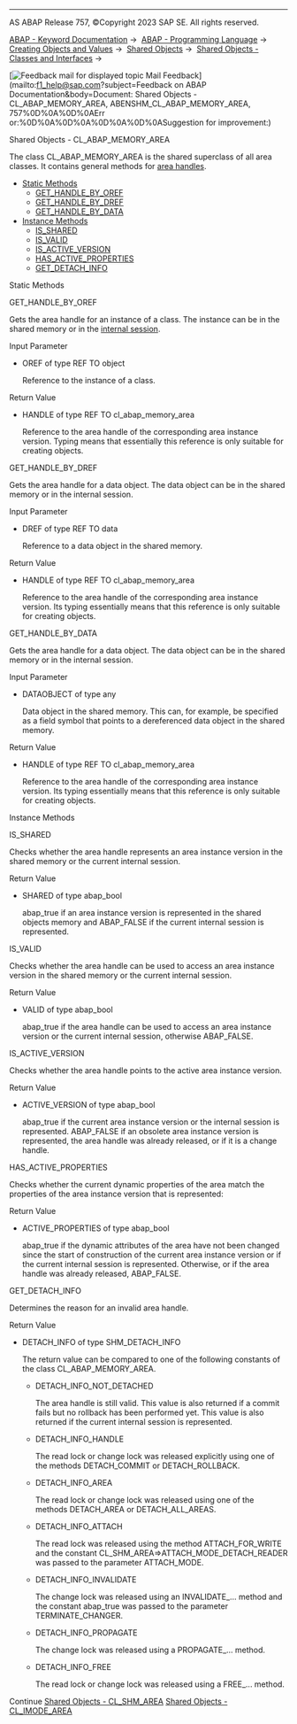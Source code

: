   

* * *

AS ABAP Release 757, ©Copyright 2023 SAP SE. All rights reserved.

[ABAP - Keyword Documentation](https://help.sap.com/doc/abapdocu_757_index_htm/7.57/en-US/abenabap.htm) →  [ABAP - Programming Language](https://help.sap.com/doc/abapdocu_757_index_htm/7.57/en-US/abenabap_reference.htm) →  [Creating Objects and Values](https://help.sap.com/doc/abapdocu_757_index_htm/7.57/en-US/abencreate_objects.htm) →  [Shared Objects](https://help.sap.com/doc/abapdocu_757_index_htm/7.57/en-US/abenabap_shared_objects.htm) →  [Shared Objects - Classes and Interfaces](https://help.sap.com/doc/abapdocu_757_index_htm/7.57/en-US/abenshm_classes.htm) → 

 [![](Mail.gif?object=Mail.gif&sap-language=EN "Feedback mail for displayed topic") Mail Feedback](mailto:f1_help@sap.com?subject=Feedback on ABAP Documentation&body=Document: Shared Objects - CL_ABAP_MEMORY_AREA, ABENSHM_CL_ABAP_MEMORY_AREA, 757%0D%0A%0D%0AErr
or:%0D%0A%0D%0A%0D%0A%0D%0ASuggestion for improvement:)

Shared Objects - CL\_ABAP\_MEMORY\_AREA

The class CL\_ABAP\_MEMORY\_AREA is the shared superclass of all area classes. It contains general methods for [area handles](https://help.sap.com/doc/abapdocu_757_index_htm/7.57/en-US/abenarea_handle_glosry.htm "Glossary Entry").

-   [Static Methods](#@@ITOC@@ABENSHM_CL_ABAP_MEMORY_AREA_1)
    -   [GET\_HANDLE\_BY\_OREF](#@@ITOC@@ABENSHM_CL_ABAP_MEMORY_AREA_2)
    -   [GET\_HANDLE\_BY\_DREF](#@@ITOC@@ABENSHM_CL_ABAP_MEMORY_AREA_3)
    -   [GET\_HANDLE\_BY\_DATA](#@@ITOC@@ABENSHM_CL_ABAP_MEMORY_AREA_4)
-   [Instance Methods](#@@ITOC@@ABENSHM_CL_ABAP_MEMORY_AREA_5)
    -   [IS\_SHARED](#@@ITOC@@ABENSHM_CL_ABAP_MEMORY_AREA_6)
    -   [IS\_VALID](#@@ITOC@@ABENSHM_CL_ABAP_MEMORY_AREA_7)
    -   [IS\_ACTIVE\_VERSION](#@@ITOC@@ABENSHM_CL_ABAP_MEMORY_AREA_8)
    -   [HAS\_ACTIVE\_PROPERTIES](#@@ITOC@@ABENSHM_CL_ABAP_MEMORY_AREA_9)
    -   [GET\_DETACH\_INFO](#@@ITOC@@ABENSHM_CL_ABAP_MEMORY_AREA_10)

Static Methods   

GET\_HANDLE\_BY\_OREF   

Gets the area handle for an instance of a class. The instance can be in the shared memory or in the [internal session](https://help.sap.com/doc/abapdocu_757_index_htm/7.57/en-US/abeninternal_session_glosry.htm "Glossary Entry").

Input Parameter

-   OREF of type REF TO object
    
    Reference to the instance of a class.
    

Return Value

-   HANDLE of type REF TO cl\_abap\_memory\_area
    
    Reference to the area handle of the corresponding area instance version. Typing means that essentially this reference is only suitable for creating objects.
    

GET\_HANDLE\_BY\_DREF   

Gets the area handle for a data object. The data object can be in the shared memory or in the internal session.

Input Parameter

-   DREF of type REF TO data
    
    Reference to a data object in the shared memory.
    

Return Value

-   HANDLE of type REF TO cl\_abap\_memory\_area
    
    Reference to the area handle of the corresponding area instance version. Its typing essentially means that this reference is only suitable for creating objects.
    

GET\_HANDLE\_BY\_DATA   

Gets the area handle for a data object. The data object can be in the shared memory or in the internal session.

Input Parameter

-   DATAOBJECT of type any
    
    Data object in the shared memory. This can, for example, be specified as a field symbol that points to a dereferenced data object in the shared memory.
    

Return Value

-   HANDLE of type REF TO cl\_abap\_memory\_area
    
    Reference to the area handle of the corresponding area instance version. Its typing essentially means that this reference is only suitable for creating objects.
    

Instance Methods   

IS\_SHARED   

Checks whether the area handle represents an area instance version in the shared memory or the current internal session.

Return Value

-   SHARED of type abap\_bool
    
    abap\_true if an area instance version is represented in the shared objects memory and ABAP\_FALSE if the current internal session is represented.
    

IS\_VALID   

Checks whether the area handle can be used to access an area instance version in the shared memory or the current internal session.

Return Value

-   VALID of type abap\_bool
    
    abap\_true if the area handle can be used to access an area instance version or the current internal session, otherwise ABAP\_FALSE.
    

IS\_ACTIVE\_VERSION   

Checks whether the area handle points to the active area instance version.

Return Value

-   ACTIVE\_VERSION of type abap\_bool
    
    abap\_true if the current area instance version or the internal session is represented. ABAP\_FALSE if an obsolete area instance version is represented, the area handle was already released, or if it is a change handle.
    

HAS\_ACTIVE\_PROPERTIES   

Checks whether the current dynamic properties of the area match the properties of the area instance version that is represented:

Return Value

-   ACTIVE\_PROPERTIES of type abap\_bool
    
    abap\_true if the dynamic attributes of the area have not been changed since the start of construction of the current area instance version or if the current internal session is represented. Otherwise, or if the area handle was already released, ABAP\_FALSE.
    

GET\_DETACH\_INFO   

Determines the reason for an invalid area handle.

Return Value

-   DETACH\_INFO of type SHM\_DETACH\_INFO
    
    The return value can be compared to one of the following constants of the class CL\_ABAP\_MEMORY\_AREA.
    
    -   DETACH\_INFO\_NOT\_DETACHED
        
        The area handle is still valid. This value is also returned if a commit fails but no rollback has been performed yet. This value is also returned if the current internal session is represented.
        
    -   DETACH\_INFO\_HANDLE
        
        The read lock or change lock was released explicitly using one of the methods DETACH\_COMMIT or DETACH\_ROLLBACK.
        
    -   DETACH\_INFO\_AREA
        
        The read lock or change lock was released using one of the methods DETACH\_AREA or DETACH\_ALL\_AREAS.
        
    -   DETACH\_INFO\_ATTACH
        
        The read lock was released using the method ATTACH\_FOR\_WRITE and the constant CL\_SHM\_AREA=>ATTACH\_MODE\_DETACH\_READER was passed to the parameter ATTACH\_MODE.
        
    -   DETACH\_INFO\_INVALIDATE
        
        The change lock was released using an INVALIDATE\_... method and the constant abap\_true was passed to the parameter TERMINATE\_CHANGER.
        
    -   DETACH\_INFO\_PROPAGATE
        
        The change lock was released using a PROPAGATE\_... method.
        
    -   DETACH\_INFO\_FREE
        
        The read lock or change lock was released using a FREE\_... method.
        

Continue
[Shared Objects - CL\_SHM\_AREA](https://help.sap.com/doc/abapdocu_757_index_htm/7.57/en-US/abenshm_cl_shm_area.htm)
[Shared Objects - CL\_IMODE\_AREA](https://help.sap.com/doc/abapdocu_757_index_htm/7.57/en-US/abenshm_cl_imode_area.htm)